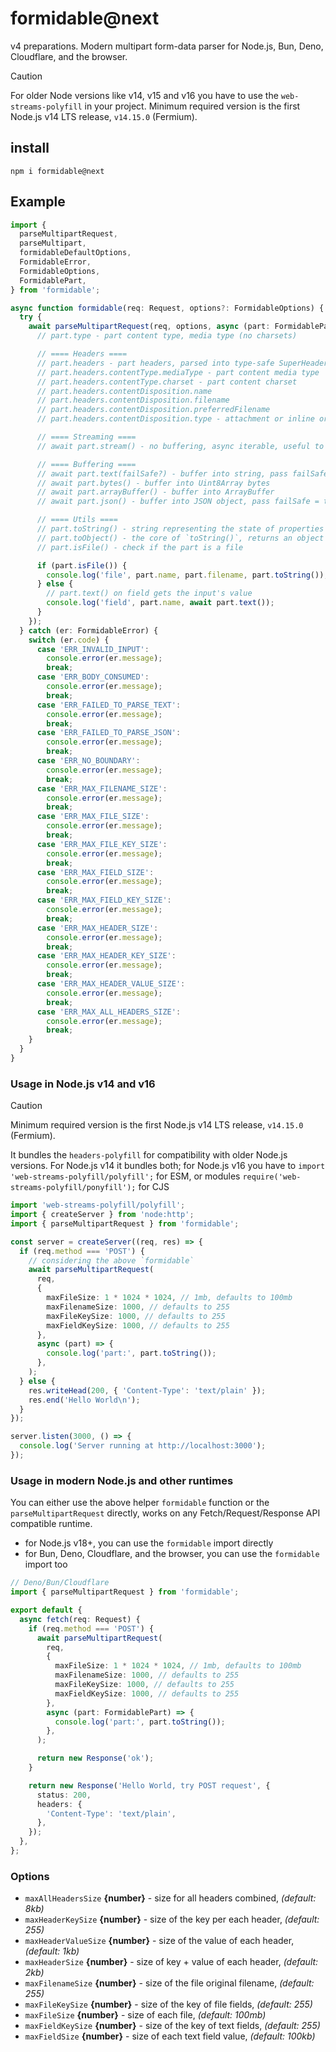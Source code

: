 # formidable@next

v4 preparations. Modern multipart form-data parser for Node.js, Bun, Deno, Cloudflare, and the
browser.

> [!CAUTION]
>
> For older Node versions like v14, v15 and v16 you have to use the `web-streams-polyfill` in your
> project. Minimum required version is the first Node.js v14 LTS release, `v14.15.0` (Fermium).

## install

```
npm i formidable@next
```

## Example

```ts
import {
  parseMultipartRequest,
  parseMultipart,
  formidableDefaultOptions,
  FormidableError,
  FormidableOptions,
  FormidablePart,
} from 'formidable';

async function formidable(req: Request, options?: FormidableOptions) {
  try {
    await parseMultipartRequest(req, options, async (part: FormidablePart) => {
      // part.type - part content type, media type (no charsets)

      // ==== Headers ====
      // part.headers - part headers, parsed into type-safe SuperHeaders object
      // part.headers.contentType.mediaType - part content media type
      // part.headers.contentType.charset - part content charset
      // part.headers.contentDisposition.name
      // part.headers.contentDisposition.filename
      // part.headers.contentDisposition.preferredFilename
      // part.headers.contentDisposition.type - attachment or inline or form-data

      // ==== Streaming ====
      // await part.stream() - no buffering, async iterable, useful to use in `for await (const chunk of part.stream())`

      // ==== Buffering ====
      // await part.text(failSafe?) - buffer into string, pass failSafe = true to avoid crashing
      // await part.bytes() - buffer into Uint8Array bytes
      // await part.arrayBuffer() - buffer into ArrayBuffer
      // await part.json() - buffer into JSON object, pass failSafe = true to avoid crashing

      // ==== Utils ====
      // part.toString() - string representing the state of properties (name, filename, type, headers)
      // part.toObject() - the core of `toString()`, returns an object with the properties (name, filename, type, headers)
      // part.isFile() - check if the part is a file

      if (part.isFile()) {
        console.log('file', part.name, part.filename, part.toString());
      } else {
        // part.text() on field gets the input's value
        console.log('field', part.name, await part.text());
      }
    });
  } catch (er: FormidableError) {
    switch (er.code) {
      case 'ERR_INVALID_INPUT':
        console.error(er.message);
        break;
      case 'ERR_BODY_CONSUMED':
        console.error(er.message);
        break;
      case 'ERR_FAILED_TO_PARSE_TEXT':
        console.error(er.message);
        break;
      case 'ERR_FAILED_TO_PARSE_JSON':
        console.error(er.message);
        break;
      case 'ERR_NO_BOUNDARY':
        console.error(er.message);
        break;
      case 'ERR_MAX_FILENAME_SIZE':
        console.error(er.message);
        break;
      case 'ERR_MAX_FILE_SIZE':
        console.error(er.message);
        break;
      case 'ERR_MAX_FILE_KEY_SIZE':
        console.error(er.message);
        break;
      case 'ERR_MAX_FIELD_SIZE':
        console.error(er.message);
        break;
      case 'ERR_MAX_FIELD_KEY_SIZE':
        console.error(er.message);
        break;
      case 'ERR_MAX_HEADER_SIZE':
        console.error(er.message);
        break;
      case 'ERR_MAX_HEADER_KEY_SIZE':
        console.error(er.message);
        break;
      case 'ERR_MAX_HEADER_VALUE_SIZE':
        console.error(er.message);
        break;
      case 'ERR_MAX_ALL_HEADERS_SIZE':
        console.error(er.message);
        break;
    }
  }
}
```

### Usage in Node.js v14 and v16

> [!CAUTION]
>
> Minimum required version is the first Node.js v14 LTS release, `v14.15.0` (Fermium).

It bundles the `headers-polyfill` for compatibility with older Node.js versions. For Node.js v14 it
bundles both; for Node.js v16 you have to `import 'web-streams-polyfill/polyfill';` for ESM, or
modules `require('web-streams-polyfill/ponyfill');` for CJS

```ts
import 'web-streams-polyfill/polyfill';
import { createServer } from 'node:http';
import { parseMultipartRequest } from 'formidable';

const server = createServer((req, res) => {
  if (req.method === 'POST') {
    // considering the above `formidable`
    await parseMultipartRequest(
      req,
      {
        maxFileSize: 1 * 1024 * 1024, // 1mb, defaults to 100mb
        maxFilenameSize: 1000, // defaults to 255
        maxFileKeySize: 1000, // defaults to 255
        maxFieldKeySize: 1000, // defaults to 255
      },
      async (part) => {
        console.log('part:', part.toString());
      },
    );
  } else {
    res.writeHead(200, { 'Content-Type': 'text/plain' });
    res.end('Hello World\n');
  }
});

server.listen(3000, () => {
  console.log('Server running at http://localhost:3000');
});
```

### Usage in modern Node.js and other runtimes

You can either use the above helper `formidable` function or the `parseMultipartRequest` directly,
works on any Fetch/Request/Response API compatible runtime.

- for Node.js v18+, you can use the `formidable` import directly
- for Bun, Deno, Cloudflare, and the browser, you can use the `formidable` import too

```ts
// Deno/Bun/Cloudflare
import { parseMultipartRequest } from 'formidable';

export default {
  async fetch(req: Request) {
    if (req.method === 'POST') {
      await parseMultipartRequest(
        req,
        {
          maxFileSize: 1 * 1024 * 1024, // 1mb, defaults to 100mb
          maxFilenameSize: 1000, // defaults to 255
          maxFileKeySize: 1000, // defaults to 255
          maxFieldKeySize: 1000, // defaults to 255
        },
        async (part: FormidablePart) => {
          console.log('part:', part.toString());
        },
      );

      return new Response('ok');
    }

    return new Response('Hello World, try POST request', {
      status: 200,
      headers: {
        'Content-Type': 'text/plain',
      },
    });
  },
};
```

### Options

- `maxAllHeadersSize` **{number}** - size for all headers combined, _(default: 8kb)_
- `maxHeaderKeySize` **{number}** - size of the key per each header, _(default: 255)_
- `maxHeaderValueSize` **{number}** - size of the value of each header, _(default: 1kb)_
- `maxHeaderSize` **{number}** - size of key + value of each header, _(default: 2kb)_
- `maxFilenameSize` **{number}** - size of the file original filename, _(default: 255)_
- `maxFileKeySize` **{number}** - size of the key of file fields, _(default: 255)_
- `maxFileSize` **{number}** - size of each file, _(default: 100mb)_
- `maxFieldKeySize` **{number}** - size of the key of text fields, _(default: 255)_
- `maxFieldSize` **{number}** - size of each text field value, _(default: 100kb)_
